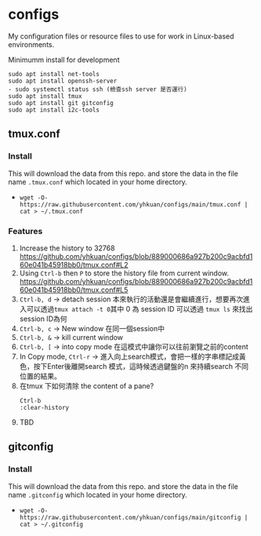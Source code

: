 # configs
My configuration files or resource files to use for work in Linux-based environments.

Minimumm install for development
```
sudo apt install net-tools
sudo apt install openssh-server
- sudo systemctl status ssh (檢查ssh server 是否運行)
sudo apt install tmux
sudo apt install git gitconfig
sudo apt install i2c-tools
```

## tmux.conf
### Install
This will download the data from this repo. and store the data in the file name `.tmux.conf` which located in your home directory.
- `wget -O- https://raw.githubusercontent.com/yhkuan/configs/main/tmux.conf | cat > ~/.tmux.conf`
### Features
1. Increase the history to 32768 https://github.com/yhkuan/configs/blob/889000686a927b200c9acbfd160e041b45918bb0/tmux.conf#L2
2. Using `Ctrl-b` then `P` to store the history file from current window. https://github.com/yhkuan/configs/blob/889000686a927b200c9acbfd160e041b45918bb0/tmux.conf#L5
3. `Ctrl-b, d` -> detach session 本來執行的活動還是會繼續進行，想要再次進入可以透過`tmux attach -t 0`其中 0 為 session ID 可以透過 `tmux ls` 來找出 session ID為何
4. `Ctrl-b, c` -> New window 在同一個session中
5. `Ctrl-b, &` -> kill current window
6. `Ctrl-b, [` -> into copy mode 在這模式中讓你可以往前瀏覽之前的content
7. In Copy mode, `Ctrl-r` -> 進入向上search模式，會把一樣的字串標記成黃色，按下Enter後離開search 模式，這時候透過鍵盤的n 來持續search 不同位置的結果。
8. 在tmux 下如何清除 the content of a pane?
    ```
    Ctrl-b
    :clear-history
    ```
9. TBD

## gitconfig
### Install
This will download the data from this repo. and store the data in the file name `.gitconfig` which located in your home directory.
- `wget -O- https://raw.githubusercontent.com/yhkuan/configs/main/gitconfig | cat > ~/.gitconfig`
